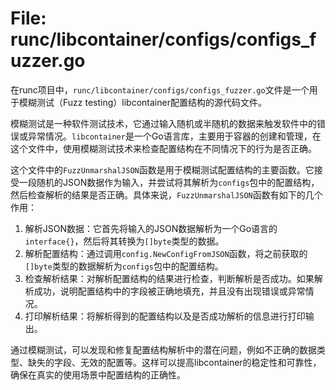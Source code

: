 # File: runc/libcontainer/configs/configs_fuzzer.go

在runc项目中，`runc/libcontainer/configs/configs_fuzzer.go`文件是一个用于模糊测试（Fuzz testing）libcontainer配置结构的源代码文件。

模糊测试是一种软件测试技术，它通过输入随机或半随机的数据来触发软件中的错误或异常情况。`libcontainer`是一个Go语言库，主要用于容器的创建和管理，在这个文件中，使用模糊测试技术来检查配置结构在不同情况下的行为是否正确。

这个文件中的`FuzzUnmarshalJSON`函数是用于模糊测试配置结构的主要函数。它接受一段随机的JSON数据作为输入，并尝试将其解析为`configs`包中的配置结构，然后检查解析的结果是否正确。具体来说，`FuzzUnmarshalJSON`函数有如下的几个作用：

1. 解析JSON数据：它首先将输入的JSON数据解析为一个Go语言的`interface{}`，然后将其转换为`[]byte`类型的数据。
2. 解析配置结构：通过调用`config.NewConfigFromJSON`函数，将之前获取的`[]byte`类型的数据解析为`configs`包中的配置结构。
3. 检查解析结果：对解析配置结构的结果进行检查，判断解析是否成功。如果解析成功，说明配置结构中的字段被正确地填充，并且没有出现错误或异常情况。
4. 打印解析结果：将解析得到的配置结构以及是否成功解析的信息进行打印输出。

通过模糊测试，可以发现和修复配置结构解析中的潜在问题，例如不正确的数据类型、缺失的字段、无效的配置等。这样可以提高libcontainer的稳定性和可靠性，确保在真实的使用场景中配置结构的正确性。

